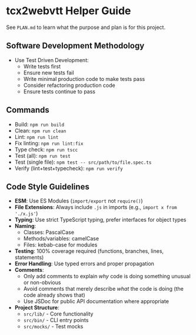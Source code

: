 # tcx2webvtt Helper Guide

See `PLAN.md` to learn what the purpose and plan is for this project.

## Software Development Methodology

- Use Test Driven Development:
  - Write tests first
  - Ensure new tests fail
  - Write minimal production code to make tests pass
  - Consider refactoring production code
  - Ensure tests continue to pass

## Commands

- Build: `npm run build`
- Clean: `npm run clean`
- Lint: `npm run lint`
- Fix linting: `npm run lint:fix`
- Type check: `npm run tscc`
- Test (all): `npm run test`
- Test (single file): `npm test -- src/path/to/file.spec.ts`
- Verify (lint+test+typecheck): `npm run verify`

## Code Style Guidelines

- **ESM**: Use ES Modules (`import/export` not `require()`)
- **File Extensions**: Always include `.js` in imports (e.g., `import x from './x.js'`)
- **Typing**: Use strict TypeScript typing, prefer interfaces for object types
- **Naming**:
  - Classes: PascalCase
  - Methods/variables: camelCase
  - Files: kebab-case for modules
- **Testing**: 100% coverage required (functions, branches, lines, statements)
- **Error Handling**: Use typed errors and proper propagation
- **Comments**:
  - Only add comments to explain _why_ code is doing something unusual or non-obvious
  - Avoid comments that merely describe _what_ the code is doing (the code already shows that)
  - Use JSDoc for public API documentation where appropriate
- **Project Structure**:
  - `src/lib/` - Core functionality
  - `src/bin/` - CLI entry points
  - `src/mocks/` - Test mocks
